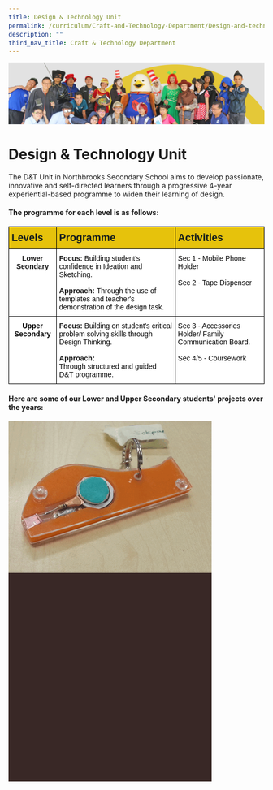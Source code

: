 ```yaml
---
title: Design & Technology Unit
permalink: /curriculum/Craft-and-Technology-Department/Design-and-technology-unit/
description: ""
third_nav_title: Craft & Technology Department
---
```

![](/images/curriculum.jpg)

Design & Technology Unit
========================

The D&T Unit in Northbrooks Secondary School aims to develop passionate, innovative and self-directed learners through a progressive 4-year experiential-based programme to widen their learning of design.

#### The programme for each level is as follows:
<style type="text/css">
.tg  {border-collapse:collapse;border-spacing:0;}
.tg td{border-color:black;border-style:solid;border-width:1px;font-family:Arial, sans-serif;font-size:14px;
  overflow:hidden;padding:10px 5px;word-break:normal;}
.tg th{border-color:black;border-style:solid;border-width:1px;font-family:Arial, sans-serif;font-size:14px;
  font-weight:normal;overflow:hidden;padding:10px 5px;word-break:normal;}
.tg .tg-3tkj{background-color:#E6C20C;color:#141D1C;font-size:20px;font-weight:bold;text-align:left;vertical-align:top}
.tg .tg-9hzb{background-color:#FFF;font-weight:bold;text-align:center;vertical-align:top}
.tg .tg-ktyi{background-color:#FFF;text-align:left;vertical-align:top}
</style>
<table class="tg">
<thead>
  <tr>
    <th class="tg-3tkj">Levels</th>
    <th class="tg-3tkj">Programme</th>
    <th class="tg-3tkj"> Activities</th>
  </tr>
</thead>
<tbody>
  <tr>
    <td class="tg-9hzb"><span style="color:#000"> </span>Lower Seondary</td>
    <td class="tg-ktyi"><span style="font-weight:bold">Focus:</span> <span style="color:#000">Building student's confidence in Ideation and Sketching.</span><br><span style="color:#000"> </span><br><span style="font-weight:bold">Approach:</span> <span style="color:#000">Through the use of templates and teacher's demonstration of the design task.</span><br><span style="color:#000"> </span></td>
    <td class="tg-ktyi"><span style="color:#000">Sec 1 - Mobile Phone Holder</span><br><span style="color:#000"> </span><br><span style="color:#000">Sec 2 - Tape Dispenser</span></td>
  </tr>
  <tr>
    <td class="tg-9hzb"><span style="color:#000">Upper Secondary</span></td>
    <td class="tg-ktyi"><span style="font-weight:bold">Focus:</span> <span style="color:#000">Building on student's critical problem solving skills through Design Thinking.</span><br><span style="color:#000"> </span><br><span style="font-weight:bold">Approach</span><span style="font-weight:bold;color:#000">:</span><br><span style="color:#000">Through structured and guided  D&amp;T programme.</span></td>
    <td class="tg-ktyi"><span style="color:#000">Sec 3 - Accessories Holder/ Family Communication Board.</span><br><span style="color:#000"> </span><br><span style="color:#000">Sec 4/5 - Coursework</span></td>
  </tr>
</tbody>
</table>

#### Here are some of our Lower and Upper Secondary students' projects over the years:
![](/images/DandT.gif)